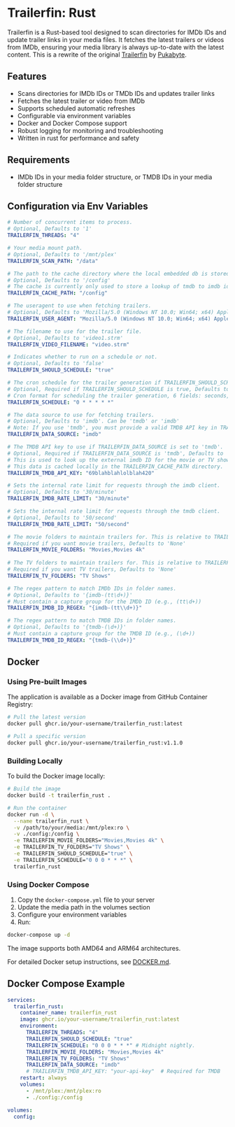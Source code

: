 # Trailerfin: Rust

Trailerfin is a Rust-based tool designed to scan directories for IMDb IDs and update trailer links in your media files. It fetches the latest trailers or videos from IMDb, ensuring your media library is always up-to-date with the latest content.
This is a rewrite of the original [Trailerfin](https://github.com/Pukabyte/trailerfin) by [Pukabyte](https://github.com/Pukabyte).

## Features
* Scans directories for IMDb IDs or TMDb IDs and updates trailer links
* Fetches the latest trailer or video from IMDb
* Supports scheduled automatic refreshes
* Configurable via environment variables
* Docker and Docker Compose support
* Robust logging for monitoring and troubleshooting
* Written in rust for performance and safety

## Requirements
* IMDb IDs in your media folder structure, or
  TMDB IDs in your media folder structure

## Configuration via Env Variables

```yaml
# Number of concurrent items to process.
# Optional, Defaults to '1'
TRAILERFIN_THREADS: "4"

# Your media mount path.
# Optional, Defaults to '/mnt/plex'
TRAILERFIN_SCAN_PATH: "/data"

# The path to the cache directory where the local embedded db is stored.
# Optional, Defaults to '/config'
# The cache is currently only used to store a lookup of tmdb to imdb ids to reduce the need to requery for them.
TRAILERFIN_CACHE_PATH: "/config"

# The useragent to use when fetching trailers.
# Optional, Defaults to 'Mozilla/5.0 (Windows NT 10.0; Win64; x64) AppleWebKit/537.36 Chrome/124.0.0.0'.
TRAILERFIN_USER_AGENT: "Mozilla/5.0 (Windows NT 10.0; Win64; x64) AppleWebKit/537.36 Chrome/124.0.0.0"

# The filename to use for the trailer file.
# Optional, Defaults to 'video1.strm'
TRAILERFIN_VIDEO_FILENAME: "video.strm"

# Indicates whether to run on a schedule or not.
# Optional, Defaults to 'false'
TRAILERFIN_SHOULD_SCHEDULE: "true"

# The cron schedule for the trailer generation if TRAILERFIN_SHOULD_SCHEDULE is true.
# Optional, Required if TRAILERFIN_SHOULD_SCHEDULE is true, Defaults to 'None'
# Cron format for scheduling the trailer generation, 6 fields: seconds, minutes, hours, day of month, month, day of week
TRAILERFIN_SCHEDULE: "0 * * * * *"

# The data source to use for fetching trailers.
# Optional, Defaults to 'imdb'. Can be 'tmdb' or 'imdb'
# Note: If you use 'tmdb', you must provide a valid TMDB API key in TRAILERFIN_TMDB_API_KEY.
TRAILERFIN_DATA_SOURCE: "imdb"

# The TMDB API key to use if TRAILERFIN_DATA_SOURCE is set to 'tmdb'.
# Optional, Required if TRAILERFIN_DATA_SOURCE is 'tmdb', Defaults to 'None'
# This is used to look up the external imdb ID for the movie or TV show.
# This data is cached locally in the TRAILERFIN_CACHE_PATH directory.
TRAILERFIN_TMDB_API_KEY: "69blahblahlolblah420"

# Sets the internal rate limit for requests through the imdb client.
# Optional, Defaults to '30/minute'
TRAILERFIN_IMDB_RATE_LIMIT: "30/minute"

# Sets the internal rate limit for requests through the tmdb client.
# Optional, Defaults to '50/second'
TRAILERFIN_TMDB_RATE_LIMIT: "50/second"

# The movie folders to maintain trailers for. This is relative to TRAILERFIN_SCAN_PATH.
# Required if you want movie trailers, Defaults to 'None'
TRAILERFIN_MOVIE_FOLDERS: "Movies,Movies 4k"
                            
# The TV folders to maintain trailers for. This is relative to TRAILERFIN_SCAN_PATH.
# Required if you want TV trailers, Defaults to 'None'
TRAILERFIN_TV_FOLDERS: "TV Shows"

# The regex pattern to match IMDb IDs in folder names.
# Optional, Defaults to '{imdb-(tt\d+)}'
# Must contain a capture group for the IMDb ID (e.g., (tt\d+))
TRAILERFIN_IMDB_ID_REGEX: "{imdb-(tt\\d+)}"

# The regex pattern to match TMDB IDs in folder names.
# Optional, Defaults to '{tmdb-(\d+)}'
# Must contain a capture group for the TMDB ID (e.g., (\d+))
TRAILERFIN_TMDB_ID_REGEX: "{tmdb-(\\d+)}"
```

## Docker

### Using Pre-built Images

The application is available as a Docker image from GitHub Container Registry:

```bash
# Pull the latest version
docker pull ghcr.io/your-username/trailerfin_rust:latest

# Pull a specific version
docker pull ghcr.io/your-username/trailerfin_rust:v1.1.0
```

### Building Locally

To build the Docker image locally:

```bash
# Build the image
docker build -t trailerfin_rust .

# Run the container
docker run -d \
  --name trailerfin_rust \
  -v /path/to/your/media:/mnt/plex:ro \
  -v ./config:/config \
  -e TRAILERFIN_MOVIE_FOLDERS="Movies,Movies 4k" \
  -e TRAILERFIN_TV_FOLDERS="TV Shows" \
  -e TRAILERFIN_SHOULD_SCHEDULE="true" \
  -e TRAILERFIN_SCHEDULE="0 0 0 * * *" \
  trailerfin_rust
```

### Using Docker Compose

1. Copy the `docker-compose.yml` file to your server
2. Update the media path in the volumes section
3. Configure your environment variables
4. Run:

```bash
docker-compose up -d
```

The image supports both AMD64 and ARM64 architectures.

For detailed Docker setup instructions, see [DOCKER.md](DOCKER.md).

## Docker Compose Example

```yaml
services:
  trailerfin_rust:
    container_name: trailerfin_rust
    image: ghcr.io/your-username/trailerfin_rust:latest
    environment:
      TRAILERFIN_THREADS: "4"
      TRAILERFIN_SHOULD_SCHEDULE: "true"
      TRAILERFIN_SCHEDULE: "0 0 0 * * *" # Midnight nightly.
      TRAILERFIN_MOVIE_FOLDERS: "Movies,Movies 4k"
      TRAILERFIN_TV_FOLDERS: "TV Shows"
      TRAILERFIN_DATA_SOURCE: "imdb"
      # TRAILERFIN_TMDB_API_KEY: "your-api-key"  # Required for TMDB
    restart: always
    volumes:
      - /mnt/plex:/mnt/plex:ro
      - ./config:/config

volumes:
  config:
```
